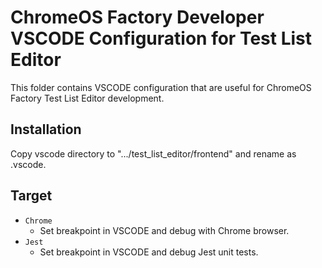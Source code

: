 <!--
   -Copyright 2019 The ChromiumOS Authors
   -Use of this source code is governed by a BSD-style license that can be
   -found in the LICENSE file.
-->
# ChromeOS Factory Developer VSCODE Configuration for Test List Editor

This folder contains VSCODE configuration that are useful for ChromeOS Factory
Test List Editor development.

## Installation

Copy vscode directory to ".../test_list_editor/frontend" and rename as .vscode.

## Target
* `Chrome`
    - Set breakpoint in VSCODE and debug with Chrome browser.
* `Jest`
    - Set breakpoint in VSCODE and debug Jest unit tests.
